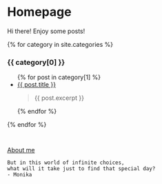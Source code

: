 # Homepage

Hi there! Enjoy some posts!

{% for category in site.categories %}
  <h3>{{ category[0] }}</h3>
  <ul>
    {% for post in category[1] %}
      <li><a href="{{ post.url }}">{{ post.title }}</a></li>
          <blockquote><p>{{ post.excerpt }}</p></blockquote>
    {% endfor %}
  </ul>
{% endfor %}

```


```
[About me](https://minerva-007.github.io/about)
```
But in this world of infinite choices,
what will it take just to find that special day?
- Monika
```